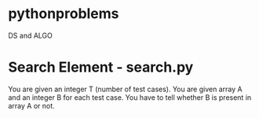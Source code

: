 # pythonproblems
DS and ALGO

# Search Element - search.py

You are given an integer T (number of test cases). 
You are given array A and an integer B for each test case. 
You have to tell whether B is present in array A or not.

